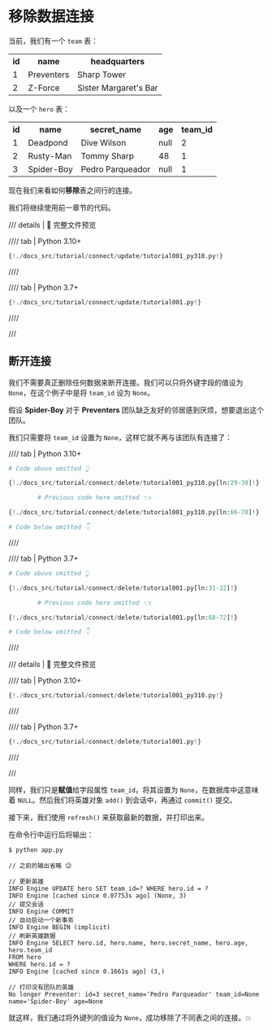 # 移除数据连接

当前，我们有一个 `team` 表：

<table>
<tr>
<th>id</th><th>name</th><th>headquarters</th>
</tr>
<tr>
<td>1</td><td>Preventers</td><td>Sharp Tower</td>
</tr>
<tr>
<td>2</td><td>Z-Force</td><td>Sister Margaret's Bar</td>
</tr>
</table>

以及一个 `hero` 表：

<table>
<tr>
<th>id</th><th>name</th><th>secret_name</th><th>age</th><th>team_id</th>
</tr>
<tr>
<td>1</td><td>Deadpond</td><td>Dive Wilson</td><td>null</td><td>2</td>
</tr>
<tr>
<td>2</td><td>Rusty-Man</td><td>Tommy Sharp</td><td>48</td><td>1</td>
</tr>
<tr>
<td>3</td><td>Spider-Boy</td><td>Pedro Parqueador</td><td>null</td><td>1</td>
</tr>
</table>

现在我们来看如何**移除**表之间行的连接。

我们将继续使用前一章节的代码。

/// details | 👀 完整文件预览

//// tab | Python 3.10+

```Python
{!./docs_src/tutorial/connect/update/tutorial001_py310.py!}
```

////

//// tab | Python 3.7+

```Python
{!./docs_src/tutorial/connect/update/tutorial001.py!}
```

////

///

## 断开连接

我们不需要真正删除任何数据来断开连接。我们可以只将外键字段的值设为 `None`，在这个例子中是将 `team_id` 设为 `None`。

假设 **Spider-Boy** 对于 **Preventers** 团队缺乏友好的邻居感到厌烦，想要退出这个团队。

我们只需要将 `team_id` 设置为 `None`，这样它就不再与该团队有连接了：

//// tab | Python 3.10+

```Python hl_lines="8"
# Code above omitted 👆

{!./docs_src/tutorial/connect/delete/tutorial001_py310.py[ln:29-30]!}

        # Previous code here omitted 👈

{!./docs_src/tutorial/connect/delete/tutorial001_py310.py[ln:66-70]!}

# Code below omitted 👇
```

////

//// tab | Python 3.7+

```Python hl_lines="8"
# Code above omitted 👆

{!./docs_src/tutorial/connect/delete/tutorial001.py[ln:31-32]!}

        # Previous code here omitted 👈

{!./docs_src/tutorial/connect/delete/tutorial001.py[ln:68-72]!}

# Code below omitted 👇
```

////

/// details | 👀 完整文件预览

//// tab | Python 3.10+

```Python
{!./docs_src/tutorial/connect/delete/tutorial001_py310.py!}
```

////

//// tab | Python 3.7+

```Python
{!./docs_src/tutorial/connect/delete/tutorial001.py!}
```

////

///

同样，我们只是**赋值**给字段属性 `team_id`，将其设置为 `None`，在数据库中这意味着 `NULL`。然后我们将英雄对象 `add()` 到会话中，再通过 `commit()` 提交。

接下来，我们使用 `refresh()` 来获取最新的数据，并打印出来。

在命令行中运行后将输出：

<div class="termy">

```console
$ python app.py

// 之前的输出省略 😉

// 更新英雄
INFO Engine UPDATE hero SET team_id=? WHERE hero.id = ?
INFO Engine [cached since 0.07753s ago] (None, 3)
// 提交会话
INFO Engine COMMIT
// 自动启动一个新事务
INFO Engine BEGIN (implicit)
// 刷新英雄数据
INFO Engine SELECT hero.id, hero.name, hero.secret_name, hero.age, hero.team_id
FROM hero
WHERE hero.id = ?
INFO Engine [cached since 0.1661s ago] (3,)

// 打印没有团队的英雄
No longer Preventer: id=3 secret_name='Pedro Parqueador' team_id=None name='Spider-Boy' age=None
```

</div>

就这样，我们通过将外键列的值设为 `None`，成功移除了不同表之间的连接。💥
